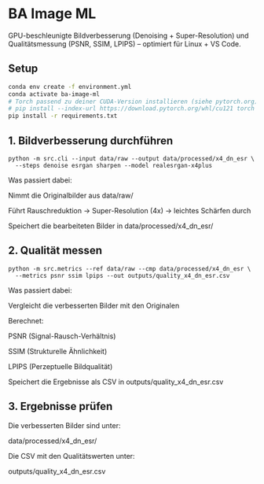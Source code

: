 
# BA Image ML

GPU-beschleunigte Bildverbesserung (Denoising + Super-Resolution) und Qualitätsmessung (PSNR, SSIM, LPIPS) – optimiert für Linux + VS Code.

## Setup
```bash
conda env create -f environment.yml
conda activate ba-image-ml
# Torch passend zu deiner CUDA-Version installieren (siehe pytorch.org)
# pip install --index-url https://download.pytorch.org/whl/cu121 torch torchvision
pip install -r requirements.txt
```
## 1. Bildverbesserung durchführen
```
python -m src.cli --input data/raw --output data/processed/x4_dn_esr \
  --steps denoise esrgan sharpen --model realesrgan-x4plus
```

Was passiert dabei:

Nimmt die Originalbilder aus data/raw/

Führt Rauschreduktion → Super-Resolution (4x) → leichtes Schärfen durch

Speichert die bearbeiteten Bilder in data/processed/x4_dn_esr/

## 2. Qualität messen
```
python -m src.metrics --ref data/raw --cmp data/processed/x4_dn_esr \
  --metrics psnr ssim lpips --out outputs/quality_x4_dn_esr.csv
```

Was passiert dabei:

Vergleicht die verbesserten Bilder mit den Originalen

Berechnet:

PSNR (Signal-Rausch-Verhältnis)

SSIM (Strukturelle Ähnlichkeit)

LPIPS (Perzeptuelle Bildqualität)

Speichert die Ergebnisse als CSV in outputs/quality_x4_dn_esr.csv

## 3. Ergebnisse prüfen

Die verbesserten Bilder sind unter:

data/processed/x4_dn_esr/


Die CSV mit den Qualitätswerten unter:

outputs/quality_x4_dn_esr.csv



